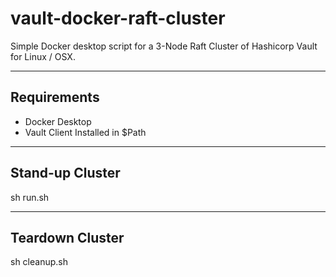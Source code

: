 # vault-docker-raft-cluster
Simple Docker desktop script for a 3-Node Raft Cluster of Hashicorp Vault for Linux / OSX.

----
Requirements
----
  - Docker Desktop
  - Vault Client Installed in $Path

----
Stand-up Cluster
----
sh run.sh

----
Teardown Cluster
----
sh cleanup.sh
